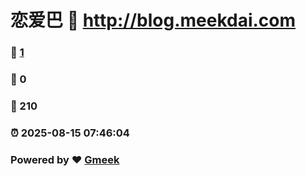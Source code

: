 # 恋爱巴 :link: http://blog.meekdai.com 
### :page_facing_up: [1](http://blog.meekdai.com/tag.html) 
### :speech_balloon: 0 
### :hibiscus: 210 
### :alarm_clock: 2025-08-15 07:46:04 
### Powered by :heart: [Gmeek](https://github.com/Meekdai/Gmeek)
